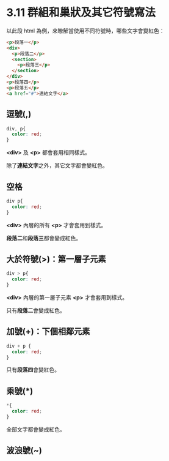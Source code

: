 # 3.11 群組和巢狀及其它符號寫法

以此段 html 為例，來瞭解當使用不同符號時，哪些文字會變紅色：

```html
<p>段落一</p>
<div>
  <p>段落二</p>
  <section>
    <p>段落三</p>
  </section>
</div>
<p>段落四</p>
<p>段落五</p>
<a href="#">連結文字</a>
```

## 逗號\(,\)

```css
div, p{
  color: red;
}
```

**&lt;div&gt;** 及 **&lt;p&gt;** 都會套用相同樣式。

除了**連結文字**之外，其它文字都會變紅色。

## 空格

```css
div p{
  color: red;
}
```

**&lt;div&gt;** 內層的所有 **&lt;p&gt;** 才會套用到樣式。

**段落二**和**段落三**都會變成紅色。

## 大於符號\(&gt;\)：第一層子元素

```css
div > p{
  color: red;
}
```

**&lt;div&gt;** 內層的第一層子元素 **&lt;p&gt;** 才會套用到樣式。

只有**段落二**會變成紅色。

## 加號\(+\)：下個相鄰元素

```css
div + p {
  color: red;
}
```

只有**段落四**會變紅色。

## 乘號\(\*\)

```css
*{
  color: red;
}
```

全部文字都會變成紅色。

## 波浪號\(~\)




